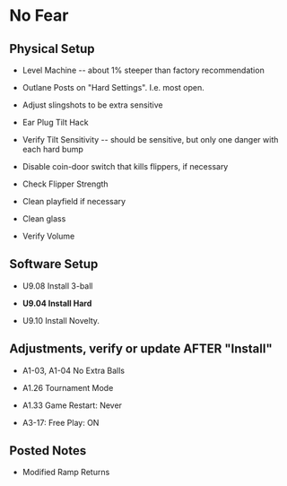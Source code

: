 # No Fear 

## Physical Setup

-   Level Machine -- about 1% steeper than factory recommendation

-   Outlane Posts on "Hard Settings". I.e. most open.

-   Adjust slingshots to be extra sensitive

-   Ear Plug Tilt Hack

-   Verify Tilt Sensitivity -- should be sensitive, but only one danger with each hard bump

-   Disable coin-door switch that kills flippers, if necessary

-   Check Flipper Strength

-   Clean playfield if necessary

-   Clean glass

-   Verify Volume

## Software Setup

-   U9.08 Install 3-ball

-   **U9.04 Install Hard**

-   U9.10 Install Novelty.

## Adjustments, verify or update AFTER "Install"

-   A1-03, A1-04 No Extra Balls

-   A1.26 Tournament Mode

-   A1.33 Game Restart: Never

-   A3-17: Free Play: ON

## Posted Notes

-   Modified Ramp Returns
